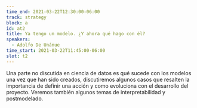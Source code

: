 ```yaml
---
time_end: 2021-03-22T12:30:00-06:00
track: strategy
block: a
id: at2
title: Ya tengo un modelo. ¿Y ahora qué hago con él?
speakers:
  - Adolfo De Unánue
time_start: 2021-03-22T11:45:00-06:00
slot: t2
---
```


Una parte no discutida en ciencia de datos es qué sucede con los modelos una vez que han sido creados, discutiremos algunos casos que resalten la importancia de definir una acción y como evoluciona con el desarrollo del proyecto. Veremos también algunos temas de interpretabilidad y postmodelado.